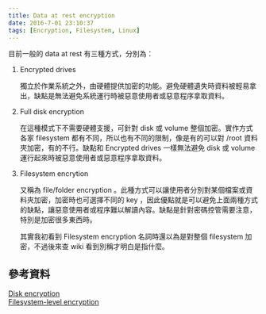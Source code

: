 ```yaml
---
title: Data at rest encryption
date: 2016-7-01 23:10:37
tags: [Encryption, Filesystem, Linux]
---
```


目前一般的 data at rest 有三種方式，分別為：

1. Encrypted drives

	獨立於作業系統之外，由硬體提供加密的功能。避免硬體遺失時資料被輕易拿出，缺點是無法避免系統運行時被惡意使用者或惡意程序拿取資料。

2. Full disk encryption

	在這種模式下不需要硬體支援，可針對 disk 或 volume 整個加密。實作方式各家 filesystem 都有不同，所以也有不同的限制，像是有的可以對 /root 資料夾加密，有的不行。缺點和 Encrypted drives 一樣無法避免 disk 或 volume 運行起來時被惡意使用者或惡意程序拿取資料。

3. Filesystem encrytion

	又稱為 file/folder encryption 。此種方式可以讓使用者分別對某個檔案或資料夾加密，加密時也可選擇不同的 key ，因此優點就是可以避免上面兩種方式的缺點，讓惡意使用者或程序難以解讀內容。缺點是針對密碼控管需要注意，特別是加密很多東西時。

	其實我初看到 Filesystem encryption 名詞時還以為是對整個 filesystem 加密，不過後來查 wiki 看到別稱才明白是指什麼。

## 參考資料
[Disk encryption](https://en.wikipedia.org/wiki/Disk_encryption) <br/>
[Filesystem-level encryption](https://en.wikipedia.org/wiki/Filesystem-level_encryption)
